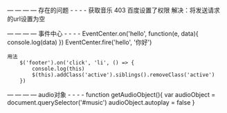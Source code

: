 — — — — 存在的问题 - - - -
  获取音乐 403 百度设置了权限 
  解决：将发送请求的url设置为空
  <!-- <meta name="referrer" content="never"> -->


  — — — — 事件中心 - - - -
  EventCenter.on('hello', function(e, data){
      console.log(data)
    })
    EventCenter.fire('hello', '你好')
   
    用法
        $('footer').on('click', 'li', () => {
            console.log(this)
            $(this).addClass('active').siblings().removeClass('active')
        })


  — — — — audio对象 - - - -
    function getAudioObject(){
        var audioObject = document.querySelector('#music')
        audioObject.autoplay = false
    }
